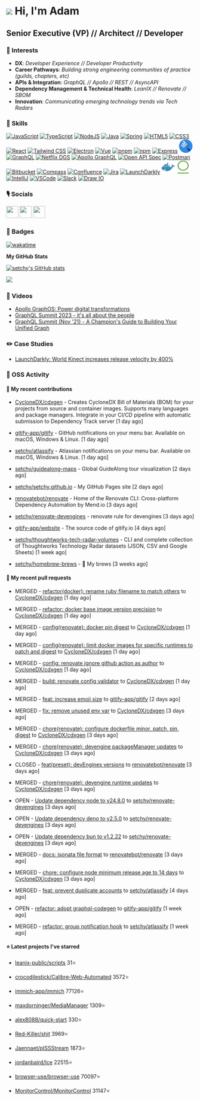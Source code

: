 ![](https://user-images.githubusercontent.com/18350557/176309783-0785949b-9127-417c-8b55-ab5a4333674e.gif) Hi, I'm Adam
============================================================================================================================

Senior Executive (VP) // Architect // Developer
-----------------------------------------------

### 🔭 Interests

- **DX**: *Developer Experience // Developer Productivity*
- **Career Pathways**: *Building strong engineering communities of practice (guilds, chapters, etc)*
- **APIs & Integration**: *GraphQL // Apollo // REST // AsyncAPI*
- **Dependency Management & Technical Health**: *LeanIX // Renovate // SBOM*
- **Innovation**: *Communicating emerging technology trends via Tech Radars*

### 💪 Skills

<p align="left">
  <a href="https://developer.mozilla.org/en-US/docs/Web/JavaScript" target="_blank" rel="noreferrer"><img src="https://raw.githubusercontent.com/danielcranney/readme-generator/main/public/icons/skills/javascript-colored.svg" width="36" height="36" alt="JavaScript" /></a>
  <a href="https://www.typescriptlang.org/" target="_blank" rel="noreferrer"><img src="https://raw.githubusercontent.com/danielcranney/readme-generator/main/public/icons/skills/typescript-colored.svg" width="36" height="36" alt="TypeScript" /></a>
  <a href="https://nodejs.org/en/" target="_blank" rel="noreferrer"><img src="https://raw.githubusercontent.com/danielcranney/readme-generator/main/public/icons/skills/nodejs-colored.svg" width="36" height="36" alt="NodeJS" /></a>
  <a href="https://www.oracle.com/java/" target="_blank" rel="noreferrer"><img src="https://raw.githubusercontent.com/danielcranney/readme-generator/main/public/icons/skills/java-colored.svg" width="36" height="36" alt="Java" /></a>
  <a href="https://spring.io/" target="_blank" rel="noreferrer"><img src="https://cdn.worldvectorlogo.com/logos/spring-3.svg" width="36" height="36" alt="Spring" /></a> 
  <a href="https://developer.mozilla.org/en-US/docs/Glossary/HTML5" target="_blank" rel="noreferrer"><img src="https://raw.githubusercontent.com/danielcranney/readme-generator/main/public/icons/skills/html5-colored.svg" width="36" height="36" alt="HTML5" /></a>
  <a href="https://www.w3.org/TR/CSS/#css" target="_blank" rel="noreferrer"><img src="https://raw.githubusercontent.com/danielcranney/readme-generator/main/public/icons/skills/css3-colored.svg" width="36" height="36" alt="CSS3" /></a>
  <a href="https://react.dev/" target="_blank" rel="noreferrer"><img src="https://cdn.worldvectorlogo.com/logos/react-2.svg" width="36" height="36" alt="React" /></a>
  <a href="https://tailwindcss.com/" target="_blank" rel="noreferrer"><img src="https://cdn.worldvectorlogo.com/logos/tailwind-css-2.svg" width="36" height="36" alt="Tailwind CSS" /></a>
  <a href="https://www.electronjs.org/" target="_blank" rel="noreferrer"><img src="https://cdn.worldvectorlogo.com/logos/electron-1.svg" width="36" height="36" alt="Electron" /></a>
  <a href="https://vuejs.org/" target="_blank" rel="noreferrer"><img src="https://cdn.worldvectorlogo.com/logos/vue-9.svg" width="36" height="36" alt="Vue" /></a>
  <a href="https://pnpm.io/" target="_blank" rel="noreferrer"><img src="https://encrypted-tbn0.gstatic.com/images?q=tbn:ANd9GcSGcwBnoTNg212cvEclMX-_qRw_P-_odFp3aafVal77Hg&s" width="36" height="36" alt="pnpm" /></a>
  <a href="https://www.npmjs.com/" target="_blank" rel="noreferrer"><img src="https://cdn.worldvectorlogo.com/logos/npm-square-red-1.svg" width="36" height="36" alt="npm" /></a>
  <a href="https://expressjs.com/" target="_blank" rel="noreferrer"><img src="https://raw.githubusercontent.com/danielcranney/readme-generator/main/public/icons/skills/express-colored.svg" width="36" height="36" alt="Express" /></a>
  <a href="https://docs.renovatebot.com/" target="_blank" rel="noreferrer"><img src="https://raw.githubusercontent.com/renovatebot/renovate/refs/heads/main/docs/usage/assets/images/logo.png" width="36" height="36" alt="Renovate" /></a>
  <a href="https://graphql.org/" target="_blank" rel="noreferrer"><img src="https://raw.githubusercontent.com/danielcranney/readme-generator/main/public/icons/skills/graphql-colored.svg" width="36" height="36" alt="GraphQL" /></a>
  <a href="https://netflix.github.io/dgs/" target="_blank" rel="noreferrer"><img src="https://raw.githubusercontent.com/Netflix/dgs/main/docs/images/dgs-framework-brand/Icon/dgs-icon--blue.svg" width="36" height="36" alt="Netflix DGS" /></a>
  <a href="https://apollographql.com/" target="_blank" rel="noreferrer"><img src="https://cdn.worldvectorlogo.com/logos/apollo-graphql-compact.svg" width="36" height="36" alt="Apollo GraphQL" /></a>
  <a href="https://swagger.io/specification/" target="_blank" rel="noreferrer"><img src="https://cdn.worldvectorlogo.com/logos/openapi-1.svg" width="36" height="36" alt="Open API Spec" /></a>
  <a href="https://www.postman.com//" target="_blank" rel="noreferrer"><img src="https://cdn.worldvectorlogo.com/logos/postman.svg" width="36" height="36" alt="Postman" /></a>
  <a href="https://www.atlassian.com/software/bitbucket" target="_blank" rel="noreferrer"><img src="https://cdn.worldvectorlogo.com/logos/bitbucket-icon.svg" width="36" height="36" alt="Bitbucket" /></a>
  <a href="https://www.atlassian.com/software/compass" target="_blank" rel="noreferrer"><img src="https://cdn.worldvectorlogo.com/logos/atlassian-compass-1.svg" width="36" height="36" alt="Compass" /></a>
  <a href="https://www.atlassian.com/software/confluence" target="_blank" rel="noreferrer"><img src="https://cdn.worldvectorlogo.com/logos/confluence-1.svg" width="36" height="36" alt="Confluence" /></a>
  <a href="https://www.atlassian.com/software/jira" target="_blank" rel="noreferrer"><img src="https://cdn.worldvectorlogo.com/logos/jira-1.svg" width="36" height="36" alt="Jira" /></a>
  <a href="https://launchdarkly.com/" target="_blank" rel="noreferrer"><img src="https://cdn.worldvectorlogo.com/logos/launchdarkly-2.svg" width="36" height="36" alt="LaunchDarkly" /></a>
  <a href="https://docker.com/" target="_blank" rel="noreferrer"><img src="https://raw.githubusercontent.com/nx211/homer-icons/master/png/docker.png" width="36" height="36" alt="Docker" /></a>
  <a href="https://jfrog.com/artifactory/" target="_blank" rel="noreferrer"><img src="https://raw.githubusercontent.com/nx211/homer-icons/master/png/artifactory.png" width="36" height="36" alt="Artifactory" /></a>
  <a href="https://www.jetbrains.com/idea/" target="_blank" rel="noreferrer"><img src="https://cdn.worldvectorlogo.com/logos/intellij-idea-1.svg" width="36" height="36" alt="IntelliJ" /></a>
  <a href="https://code.visualstudio.com/" target="_blank" rel="noreferrer"><img src="https://cdn.worldvectorlogo.com/logos/visual-studio-code-1.svg" width="36" height="36" alt="VSCode" /></a>
  <a href="https://slack.com/" target="_blank" rel="noreferrer"><img src="https://cdn.worldvectorlogo.com/logos/slack-new-logo.svg" width="36" height="36" alt="Slack" /></a>
  <a href="https://drawio-app.com/" target="_blank" rel="noreferrer"><img src="https://cdn.worldvectorlogo.com/logos/draw-io.svg" width="36" height="36" alt="Draw IO" /></a>
</p>

                      

### 🎙️ Socials
                  
<p align="left">
  <a href="https://www.github.com/setchy" target="_blank" rel="noreferrer"><img src="https://raw.githubusercontent.com/danielcranney/readme-generator/main/public/icons/socials/github.svg" width="32" height="32" /></a>
  <a href="https://www.linkedin.com/in/adamsetch" target="_blank" rel="noreferrer"><img src="https://raw.githubusercontent.com/danielcranney/readme-generator/main/public/icons/socials/linkedin.svg" width="32" height="32" /></a>
  <a href="https://www.twitter.com/setchy87" target="_blank" rel="noreferrer"><img src="https://raw.githubusercontent.com/danielcranney/readme-generator/main/public/icons/socials/twitter.svg" width="32" height="32" /></a>
</p>

### 📛 Badges

[![wakatime](https://wakatime.com/badge/user/2b948ae2-4be1-4020-8a57-7de60b53fe1d.svg)](https://wakatime.com/@2b948ae2-4be1-4020-8a57-7de60b53fe1d)

<b>My GitHub Stats</b>

<a href="http://www.github.com/setchy"><img src="https://github-readme-stats.vercel.app/api?username=setchy&show_icons=true&hide=&count_private=true&title_color=0891b2&text_color=ffffff&icon_color=0891b2&bg_color=1c1917&hide_border=true&show_icons=true" alt="setchy's GitHub stats" /></a>

<a href="http://www.github.com/setchy"><img src="https://github-readme-streak-stats.herokuapp.com/?user=setchy&stroke=ffffff&background=1c1917&ring=0891b2&fire=0891b2&currStreakNum=ffffff&currStreakLabel=0891b2&sideNums=ffffff&sideLabels=ffffff&dates=ffffff&hide_border=true" /></a>

### 📼 Videos

- [Apollo GraphOS: Power digital transformations](https://www.apollographql.com/enterprise?wvideo=4fu2lsjssc)
- [GraphQL Summit 2023 - it's all about the people](https://www.youtube.com/watch?v=090IWEcHbJc)
- [GraphQL Summit (Nov '21) - A Champion's Guide to Building Your Unified Graph](https://www.apollographql.com/events/roundtable/graphql-summit-november-2021/a-champions-guide-to-building-your-unified-graph)

### ✏️ Case Studies

- [LaunchDarkly: World Kinect increases release velocity by 400%](https://launchdarkly.com/case-studies/world-kinect/)

### 🎯 OSS Activity
#### 🚀 My recent contributions



- [CycloneDX/cdxgen](https://github.com/CycloneDX/cdxgen) - Creates CycloneDX Bill of Materials (BOM) for your projects from source and container images. Supports many languages and package managers. Integrate in your CI/CD pipeline with automatic submission to Dependency Track server [1 day ago]

- [gitify-app/gitify](https://github.com/gitify-app/gitify) - GitHub notifications on your menu bar. Available on macOS, Windows &amp; Linux. [1 day ago]

- [setchy/atlassify](https://github.com/setchy/atlassify) - Atlassian notifications on your menu bar. Available on macOS, Windows &amp; Linux.  [1 day ago]

- [setchy/guidealong-maps](https://github.com/setchy/guidealong-maps) - Global GuideAlong tour visualization [2 days ago]

- [setchy/setchy.github.io](https://github.com/setchy/setchy.github.io) - My GitHub Pages site [2 days ago]

- [renovatebot/renovate](https://github.com/renovatebot/renovate) - Home of the Renovate CLI: Cross-platform Dependency Automation by Mend.io [3 days ago]

- [setchy/renovate-devengines](https://github.com/setchy/renovate-devengines) - renovate rule for devengines [3 days ago]

- [gitify-app/website](https://github.com/gitify-app/website) - The source code of gitify.io [4 days ago]

- [setchy/thoughtworks-tech-radar-volumes](https://github.com/setchy/thoughtworks-tech-radar-volumes) - CLI and complete collection of Thoughtworks Technology Radar datasets (JSON, CSV and Google Sheets) [1 week ago]

- [setchy/homebrew-brews](https://github.com/setchy/homebrew-brews) - 🍻 My brews [3 weeks ago]

#### 🎉 My recent pull requests



- MERGED - [refactor(docker): rename ruby filename to match others](https://github.com/CycloneDX/cdxgen/pull/2343) to [CycloneDX/cdxgen](https://github.com/CycloneDX/cdxgen) [1 day ago]

- MERGED - [refactor: docker base image version precision](https://github.com/CycloneDX/cdxgen/pull/2331) to [CycloneDX/cdxgen](https://github.com/CycloneDX/cdxgen) [1 day ago]

- MERGED - [config(renovate): docker pin digest](https://github.com/CycloneDX/cdxgen/pull/2330) to [CycloneDX/cdxgen](https://github.com/CycloneDX/cdxgen) [1 day ago]

- MERGED - [config(renovate): limit docker images for specific runtimes to patch and digest](https://github.com/CycloneDX/cdxgen/pull/2329) to [CycloneDX/cdxgen](https://github.com/CycloneDX/cdxgen) [1 day ago]

- MERGED - [config: renovate ignore github action as author](https://github.com/CycloneDX/cdxgen/pull/2324) to [CycloneDX/cdxgen](https://github.com/CycloneDX/cdxgen) [1 day ago]

- MERGED - [build: renovate config validator](https://github.com/CycloneDX/cdxgen/pull/2323) to [CycloneDX/cdxgen](https://github.com/CycloneDX/cdxgen) [1 day ago]

- MERGED - [feat: increase emoji size](https://github.com/gitify-app/gitify/pull/2235) to [gitify-app/gitify](https://github.com/gitify-app/gitify) [2 days ago]

- MERGED - [fix: remove unused env var](https://github.com/CycloneDX/cdxgen/pull/2310) to [CycloneDX/cdxgen](https://github.com/CycloneDX/cdxgen) [3 days ago]

- MERGED - [chore(renovate): configure dockerfile minor, patch, pin, digest](https://github.com/CycloneDX/cdxgen/pull/2309) to [CycloneDX/cdxgen](https://github.com/CycloneDX/cdxgen) [3 days ago]

- MERGED - [chore(renovate): devengine packageManager updates](https://github.com/CycloneDX/cdxgen/pull/2308) to [CycloneDX/cdxgen](https://github.com/CycloneDX/cdxgen) [3 days ago]

- CLOSED - [feat(preset): devEngines versions](https://github.com/renovatebot/renovate/pull/38044) to [renovatebot/renovate](https://github.com/renovatebot/renovate) [3 days ago]

- MERGED - [chore(renovate): devengine runtime updates](https://github.com/CycloneDX/cdxgen/pull/2305) to [CycloneDX/cdxgen](https://github.com/CycloneDX/cdxgen) [3 days ago]

- OPEN - [Update dependency node to v24.8.0](https://github.com/setchy/renovate-devengines/pull/5) to [setchy/renovate-devengines](https://github.com/setchy/renovate-devengines) [3 days ago]

- OPEN - [Update dependency deno to v2.5.0](https://github.com/setchy/renovate-devengines/pull/4) to [setchy/renovate-devengines](https://github.com/setchy/renovate-devengines) [3 days ago]

- OPEN - [Update dependency bun to v1.2.22](https://github.com/setchy/renovate-devengines/pull/3) to [setchy/renovate-devengines](https://github.com/setchy/renovate-devengines) [3 days ago]

- MERGED - [docs: jsonata file format](https://github.com/renovatebot/renovate/pull/38042) to [renovatebot/renovate](https://github.com/renovatebot/renovate) [3 days ago]

- MERGED - [chore: configure node minimum release age to 14 days](https://github.com/CycloneDX/cdxgen/pull/2304) to [CycloneDX/cdxgen](https://github.com/CycloneDX/cdxgen) [3 days ago]

- MERGED - [feat: prevent duplicate accounts](https://github.com/setchy/atlassify/pull/1557) to [setchy/atlassify](https://github.com/setchy/atlassify) [4 days ago]

- OPEN - [refactor: adopt graphql-codegen](https://github.com/gitify-app/gitify/pull/2225) to [gitify-app/gitify](https://github.com/gitify-app/gitify) [1 week ago]

- MERGED - [refactor: group notification hook](https://github.com/setchy/atlassify/pull/1545) to [setchy/atlassify](https://github.com/setchy/atlassify) [1 week ago]

#### ⭐ Latest projects I've starred



- [leanix-public/scripts](https://github.com/leanix-public/scripts) 31⭐

- [crocodilestick/Calibre-Web-Automated](https://github.com/crocodilestick/Calibre-Web-Automated) 3572⭐

- [immich-app/immich](https://github.com/immich-app/immich) 77126⭐

- [maxdorninger/MediaManager](https://github.com/maxdorninger/MediaManager) 1309⭐

- [alex8088/quick-start](https://github.com/alex8088/quick-start) 330⭐

- [Red-Killer/shit](https://github.com/Red-Killer/shit) 3969⭐

- [Jaennaet/pISSStream](https://github.com/Jaennaet/pISSStream) 1873⭐

- [jordanbaird/Ice](https://github.com/jordanbaird/Ice) 22515⭐

- [browser-use/browser-use](https://github.com/browser-use/browser-use) 70097⭐

- [MonitorControl/MonitorControl](https://github.com/MonitorControl/MonitorControl) 31147⭐


